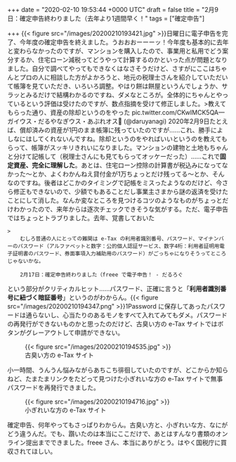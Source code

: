 
+++
date = "2020-02-10 19:53:44 +0000 UTC"
draft = false
title = "2月9日：確定申告終わりました（去年より1週間早く！"
tags = ["確定申告"]

+++
{{< figure src="/images/20200210193421.jpg"  >}}日曜日に電子申告を完了、今年度の確定申告を終えました。うおおおーーーッ！今年度も基本的に去年と変わらなかったのですが、マンションを購入したので、事業用と私用でどう案分するか、住宅ローン減税ってどうやって計算するのかといった点が問題となりました。自分で調べてやってもできなくはなさそうだけど、さすがにここはちゃんとプロの人に相談した方がよかろうと、地元の税理士さんを紹介していただいて帳簿を見ていただき、いろいろ調整。やはり餅は餅屋というんでしょうか、サラッとみるだけで結構わかるのですね、ダメなところが。全体的にちゃんとやっているという評価は受けたのですが、数点指摘を受けて修正しました。>教えてもらった通り、資産の除却というのをやった pic.twitter.com/CKwIMCK5QA— ガイウス・だるやなぎウス・あぶれオス🍊 (@daruyanagi) 2020年2月9日<script async="" src="https://platform.twitter.com/widgets.js" charset="utf-8"></script>たとえば、償却済みの資産が1円のまま帳簿に残っていたのですが……これ、勝手によしなにはしてくれないんですね。除却というのをやればいいというのを教えてもらって、帳簿がスッキリきれいになりました。マンションの建物と土地もちゃんと分けて記帳して（税理士さんにも見てもらってオッケーだった）……これで**固定資産、完全に理解した**。あとは、住宅ローン控除の計算書が税込みになってなかった～とか、よくわかんねえ貸付金が1万ちょっとだけ残ってる～とか、そんなのですね。後者はどこかのタイミングで記帳をミスったようなのだけど、今さら修正もできないので、少額でもあることだし事業主さまから謎の返済を受けたことにして消した。なんか変なところを見つけるコツのようなものがちょっとだけわかったので、来年からは逐次チェックできそうな気がする。ただ、電子申告ではちょっとトラブりました。去年、覚書しておいた

    >
        むしろ普通の人にとっての難関は e-Tax の利用者識別番号、パスワード、マイナンバーのパスワード（アルファベットと数字：公的個人認証サービス、数字4桁：利用者証明用電子証明書のパスワード、券面事項入力補助用のパスワード）がごっちゃになりそうってところじゃないかな。

        2月17日：確定申告終わりました（freee で電子申告！ - だるろぐ
    
という部分がクリティカルヒット……パスワード、正確に言うと「**利用者識別番号に紐づく暗証番号**」というのがわからん。{{< figure src="/images/20200210194347.png"  >}}1Password に保存してあったパスワードは通らないし、心当たりのあるモノをすべて入れてみてもダメ。パスワードの再発行ができないものかと思ったのだけど、古臭い方の e-Tax サイトではボタンがグレーアウトして申請ができない。<figure class="figure-image figure-image-fotolife" title="古臭い方のサイト">{{< figure src="/images/20200210194535.jpg"  >}}<figcaption>古臭い方の e-Tax サイト</figcaption></figure>小一時間、うんうん悩みながらあちこち徘徊していたのですが、どこからか知らねど、たまたまリンクをたどって見つけた小ぎれいな方の e-Tax サイトで無事パスワードを再発行できました。<figure class="figure-image figure-image-fotolife" title="小ぎれいな方の e-Tax サイト">{{< figure src="/images/20200210194716.jpg"  >}}<figcaption>小ぎれいな方の e-Tax サイト</figcaption></figure>確定申告、何年やってもさっぱりわからん。古臭い方と、小ぎれいな方、なにがどう違うんだ。でも、躓いたのは本当にここだけで、あとはすんなり書類のオンライン提出までできました。freee さん、本当にありがとう。はやく国税庁に買収されてほしい。


